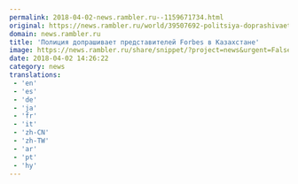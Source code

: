 ```yaml
---
permalink: 2018-04-02-news.rambler.ru--1159671734.html
original: https://news.rambler.ru/world/39507692-politsiya-doprashivaet-predstaviteley-forbes-v-kazahstane/
domain: news.rambler.ru
title: 'Полиция допрашивает представителей Forbes в Казахстане'
image: https://news.rambler.ru/share/snippet/?project=news&urgent=False&image=http%3A%2F%2Fnews.rambler.ru%2Fimg%2F2018%2F04%2F02172009.862307.5859.jpg&big=False&title=%D0%9F%D0%BE%D0%BB%D0%B8%D1%86%D0%B8%D1%8F+%D0%B4%D0%BE%D0%BF%D1%80%D0%B0%D1%88%D0%B8%D0%B2%D0%B0%D0%B5%D1%82+%D0%BF%D1%80%D0%B5%D0%B4%D1%81%D1%82%D0%B0%D0%B2%D0%B8%D1%82%D0%B5%D0%BB%D0%B5%D0%B9+Forbes+%D0%B2%C2%A0%D0%9A%D0%B0%D0%B7%D0%B0%D1%85%D1%81%D1%82%D0%B0%D0%BD%D0%B5
date: 2018-04-02 14:26:22
category: news
translations: 
 - 'en'
 - 'es'
 - 'de'
 - 'ja'
 - 'fr'
 - 'it'
 - 'zh-CN'
 - 'zh-TW'
 - 'ar'
 - 'pt'
 - 'hy'
---
```


